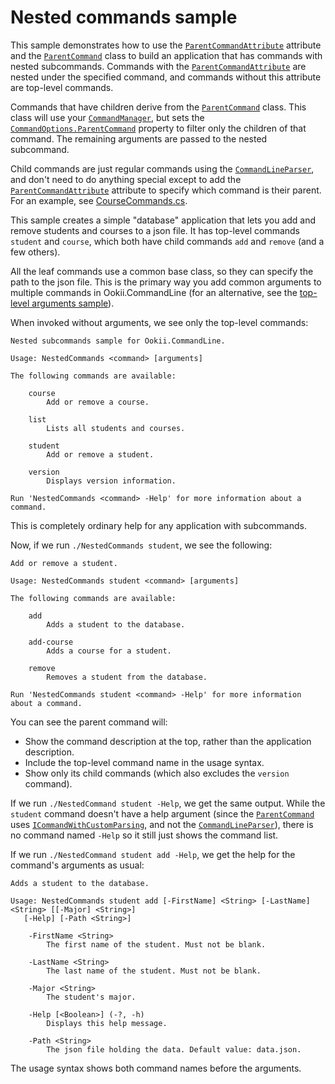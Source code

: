 # Nested commands sample

This sample demonstrates how to use the [`ParentCommandAttribute`][] attribute and the [`ParentCommand`][]
class to build an application that has commands with nested subcommands. Commands with the
[`ParentCommandAttribute`][] are nested under the specified command, and commands without this attribute
are top-level commands.

Commands that have children derive from the [`ParentCommand`][]  class. This class will use your
[`CommandManager`][], but sets the [`CommandOptions.ParentCommand`][] property to filter only the
children of that command. The remaining arguments are passed to the nested subcommand.

Child commands are just regular commands using the [`CommandLineParser`][], and don't need to do
anything special except to add the [`ParentCommandAttribute`][] attribute to specify which command is
their parent. For an example, see [CourseCommands.cs](CourseCommands.cs).

This sample creates a simple "database" application that lets you add and remove students and
courses to a json file. It has top-level commands `student` and `course`, which both have child
commands `add` and `remove` (and a few others).

All the leaf commands use a common base class, so they can specify the path to the json file. This
is the primary way you add common arguments to multiple commands in Ookii.CommandLine (for an
alternative, see the [top-level arguments sample](../TopLevelArguments)).

When invoked without arguments, we see only the top-level commands:

```text
Nested subcommands sample for Ookii.CommandLine.

Usage: NestedCommands <command> [arguments]

The following commands are available:

    course
        Add or remove a course.

    list
        Lists all students and courses.

    student
        Add or remove a student.

    version
        Displays version information.

Run 'NestedCommands <command> -Help' for more information about a command.
```

This is completely ordinary help for any application with subcommands.

Now, if we run `./NestedCommands student`, we see the following:

```text
Add or remove a student.

Usage: NestedCommands student <command> [arguments]

The following commands are available:

    add
        Adds a student to the database.

    add-course
        Adds a course for a student.

    remove
        Removes a student from the database.

Run 'NestedCommands student <command> -Help' for more information about a command.
```

You can see the parent command will:

- Show the command description at the top, rather than the application description.
- Include the top-level command name in the usage syntax.
- Show only its child commands (which also excludes the `version` command).

If we run `./NestedCommand student -Help`, we get the same output. While the `student` command
doesn't have a help argument (since the [`ParentCommand`][] uses [`ICommandWithCustomParsing`][],
and not the [`CommandLineParser`][]), there is no command named `-Help` so it still just shows the
command list.

If we run `./NestedCommand student add -Help`, we get the help for the command's arguments as
usual:

```text
Adds a student to the database.

Usage: NestedCommands student add [-FirstName] <String> [-LastName] <String> [[-Major] <String>]
   [-Help] [-Path <String>]

    -FirstName <String>
        The first name of the student. Must not be blank.

    -LastName <String>
        The last name of the student. Must not be blank.

    -Major <String>
        The student's major.

    -Help [<Boolean>] (-?, -h)
        Displays this help message.

    -Path <String>
        The json file holding the data. Default value: data.json.
```

The usage syntax shows both command names before the arguments.

[`CommandLineParser`]: https://www.ookii.org/docs/commandline-4.2/html/T_Ookii_CommandLine_CommandLineParser.htm
[`CommandManager`]: https://www.ookii.org/docs/commandline-4.2/html/T_Ookii_CommandLine_Commands_CommandManager.htm
[`CommandOptions.ParentCommand`]: https://www.ookii.org/docs/commandline-4.2/html/P_Ookii_CommandLine_Commands_CommandOptions_ParentCommand.htm
[`ICommandWithCustomParsing`]: https://www.ookii.org/docs/commandline-4.2/html/T_Ookii_CommandLine_Commands_ICommandWithCustomParsing.htm
[`ParentCommand`]: https://www.ookii.org/docs/commandline-4.2/html/T_Ookii_CommandLine_Commands_ParentCommand.htm
[`ParentCommandAttribute`]: https://www.ookii.org/docs/commandline-4.2/html/T_Ookii_CommandLine_Commands_ParentCommandAttribute.htm
